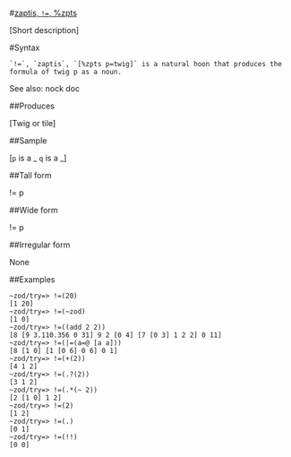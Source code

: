 #[zaptis, `!=`, %zpts](#zpts)

[Short description]

#Syntax

    `!=`, `zaptis`, `[%zpts p=twig]` is a natural hoon that produces the formula of twig p as a noun.

See also: nock doc

##Produces

[Twig or tile]

##Sample

[`p` is a _
`q` is a _]

##Tall form

!=  p

##Wide form

!=  p

##Irregular form

None

##Examples


    ~zod/try=> !=(20)
    [1 20]
    ~zod/try=> !=(~zod)
    [1 0]
    ~zod/try=> !=((add 2 2))
    [8 [9 3.110.356 0 31] 9 2 [0 4] [7 [0 3] 1 2 2] 0 11]
    ~zod/try=> !=(|=(a=@ [a a]))
    [8 [1 0] [1 [0 6] 0 6] 0 1]
    ~zod/try=> !=(+(2))
    [4 1 2]
    ~zod/try=> !=(.?(2))
    [3 1 2]
    ~zod/try=> !=(.*(~ 2))
    [2 [1 0] 1 2]
    ~zod/try=> !=(2)
    [1 2]
    ~zod/try=> !=(.)
    [0 1]
    ~zod/try=> !=(!!)
    [0 0]


